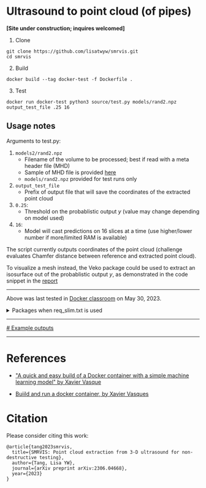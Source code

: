 # Ultrasound to point cloud (of pipes)

**[Site under construction; inquires welcomed]**

1. Clone
```
git clone https://github.com/lisatwyw/smrvis.git
cd smrvis
```

2. Build 
```
docker build --tag docker-test -f Dockerfile .
```
 
3. Test

```
docker run docker-test python3 source/test.py models/rand2.npz output_test_file .25 16
```

## Usage notes

Arguments to test.py:
1) ```models2/rand2.npz``` 
   - Filename of the volume to be processed; best if read with a meta header file (MHD) 
   - Sample of MHD file is provided [here](samples/scan_001.mhd) 
   - ```models/rand2.npz``` provided for test runs only   
2) ```output_test_file``` 
   - Prefix of output file that will save the coordinates of the extracted point cloud
3) ```0.25```: 
   - Threshold on the probablistic output $y$ (value may change depending on model used)
4) ```16```:
   - Model will cast predictions on 16 slices at a time (use higher/lower number if more/limited RAM is available)

The script currently outputs coordinates of the point cloud (challenge evaluates Chamfer distance between reference and extracted point cloud).

To visualize a mesh instead, the Veko package could be used to extract an isosurface out of the probablistic output $y$, as demonstrated in the code snippet in the [report](log/Report.pdf) 


***

Above was last tested in [Docker classroom](https://training.play-with-docker.com/beginner-linux/) on May 30, 2023. 

<details>
<summary>Packages when req_slim.txt is used</summary>
 The following packages will be installed using ```req_slim.txt```

'absl-py==1.4.0', 'astunparse==1.6.3', 'cachetools==5.3.1','certifi==2023.5.7', 'charset-normalizer==3.1.0', 'contourpy==1.0.7', 'cycler==0.11.0', 'flatbuffers==23.5.26', 'fonttools==4.39.4', 'gast==0.4.0', 'google-auth-oauthlib==1.0.0', 'google-auth==2.19.0', 'google-pasta==0.2.0', 'grpcio==1.54.2', 'h5py==3.8.0', 'idna==3.4', 'importlib-metadata==6.6.0', 'importlib-resources==5.12.0', 'jax==0.4.10', 'keras==2.12.0', 'kiwisolver==1.4.4', 'libclang==16.0.0', 'markdown==3.4.3', 'markupsafe==2.1.2', 'matplotlib==3.7.1', 'ml-dtypes==0.1.0', 'numpy==1.23.5', 'oauthlib==3.2.2', 'opt-einsum==3.3.0', 'packaging==23.1', 'pillow==9.5.0', 'pip==22.0.4', 'platformdirs==3.5.1', 'pooch==1.7.0', 'protobuf==4.23.2', 'pyasn1-modules==0.3.0', 'pyasn1==0.5.0', 'pyparsing==3.0.9', 'python-dateutil==2.8.2', 'pyvista==0.39.1', 'requests-oauthlib==1.3.1', 'requests==2.31.0', 'rsa==4.9', 'scipy==1.10.1', 'scooby==0.7.2', 'setuptools==57.5.0', 'simpleitk==2.2.1', 'six==1.16.0', 'tensorboard-data-server==0.7.0', 'tensorboard==2.12.3', 'tensorflow-estimator==2.12.0', 'tensorflow-io-gcs-filesystem==0.32.0', 'tensorflow==2.12.0', 'termcolor==2.3.0', 'typing-extensions==4.6.2', 'urllib3==1.26.16', 'vtk==9.2.6','werkzeug==2.3.4', 'wheel==0.40.0', 'wrapt==1.14.1', 'zipp==3.15.0']
</details>
 



***

[# Example outputs](log)

***

# References  

- ["A quick and easy build of a Docker container with a simple machine learning model" by Xavier Vasque](https://towardsdatascience.com/build-and-run-a-docker-container-for-your-machine-learning-model-60209c2d7a7f)

- [Buiild and run a docker container, by Xavier Vasques](https://towardsdatascience.com/build-and-run-a-docker-container-for-your-machine-learning-model-60209c2d7a7f)



# Citation

Please consider citing this work:

```
@article{tang2023smrvis,
  title={SMRVIS: Point cloud extraction from 3-D ultrasound for non-destructive testing},
  author={Tang, Lisa YW},
  journal={arXiv preprint arXiv:2306.04668},
  year={2023}
}
```

